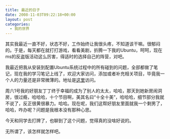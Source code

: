 ```yaml
---
title: 最近的日子
date: 2008-11-03T09:22:18+00:00
layout: post
categories:
  - 我的世界
---
```


其实我最近一直不好，状态不好，工作始终让我很头疼，不知道该干嘛。很郁闷的。于是，每天都在就打打游戏，看看美剧，折腾一下我的Ubuntu，呵呵，现在ms的反盗版活动这么厉害，得适时的选择自己的阵营，对吧。

我最近把我从安装到配置Ubuntu系统过程中的所有碰到的问题，全部都做了笔记，现在我的学习笔记上线了，欢迎大家访问，添加或者补充相关项目，毕竟我一个人的力量还是非常微薄的。地址是[这里](http://www.bestzhou.org/wk)访问。

周六1号我的好朋友丁丁终于幸福的成为了别人的太太，哈哈，那天到她新房闹洞房，很过瘾，哈哈哈，十个节目啊，美其名曰“十全十美”，哈哈哈，细节部分我就不说了，反正很黄很暴力。哈哈。现在呢，我们这帮好朋友里面就我一个剩男了，哈哈，咋办呢？问题是我根本没有那种心思。

今天和同学去打牌了，也聊到了这个问题，觉得真的没啥好说的。

无所谓了，该怎样就怎样吧。
